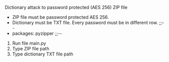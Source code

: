 Dictionary attack to password protected (AES 256) ZIP file

- ZIP file must be password protected AES 256.
- Dictionary must be TXT file. Every password must be in different row.
;;--
- packages: pyzipper
;;--

1. Run file main.py
2. Type ZIP file path
3. Type dictionary TXT file path
